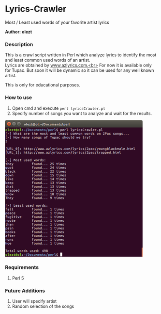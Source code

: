 # Lyrics-Crawler
Most / Least used words of your favorite artist lyrics

**Author: olezt**

### Description

This is a crawl script written in Perl which analyze lyrics to identify the most and least common used words of an artist.<br> 
Lyrics are obtained by www.azlyrics.com.<br> 
For now it is available only for Tupac. But soon it will be dynamic so it can be used for any well known artist.

This is only for educational purposes.

### How to use

1. Open cmd and execute ```perl lyricsCrawler.pl```
2. Specify number of songs you want to analyze and wait for the results.

<img src="printscreenCMD.png" height="450"/>

### Requirements

1. Perl 5

### Future Additions

1. User will specify artist
2. Random selection of the songs
